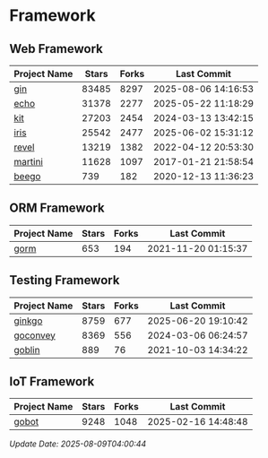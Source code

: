 # Framework

## Web Framework
| Project Name | Stars | Forks | Last Commit |
| ------------ | ----- | ----- | ----------- |
| [gin](https://github.com/gin-gonic/gin) | 83485 | 8297 | 2025-08-06 14:16:53 |
| [echo](https://github.com/labstack/echo) | 31378 | 2277 | 2025-05-22 11:18:29 |
| [kit](https://github.com/go-kit/kit) | 27203 | 2454 | 2024-03-13 13:42:15 |
| [iris](https://github.com/kataras/iris) | 25542 | 2477 | 2025-06-02 15:31:12 |
| [revel](https://github.com/revel/revel) | 13219 | 1382 | 2022-04-12 20:53:30 |
| [martini](https://github.com/go-martini/martini) | 11628 | 1097 | 2017-01-21 21:58:54 |
| [beego](https://github.com/astaxie/beego) | 739 | 182 | 2020-12-13 11:36:23 |

## ORM Framework
| Project Name | Stars | Forks | Last Commit |
| ------------ | ----- | ----- | ----------- |
| [gorm](https://github.com/jinzhu/gorm) | 653 | 194 | 2021-11-20 01:15:37 |

## Testing Framework
| Project Name | Stars | Forks | Last Commit |
| ------------ | ----- | ----- | ----------- |
| [ginkgo](https://github.com/onsi/ginkgo) | 8759 | 677 | 2025-06-20 19:10:42 |
| [goconvey](https://github.com/smartystreets/goconvey) | 8369 | 556 | 2024-03-06 06:24:57 |
| [goblin](https://github.com/franela/goblin) | 889 | 76 | 2021-10-03 14:34:22 |

## IoT Framework
| Project Name | Stars | Forks | Last Commit |
| ------------ | ----- | ----- | ----------- |
| [gobot](https://github.com/hybridgroup/gobot) | 9248 | 1048 | 2025-02-16 14:48:48 |

*Update Date: 2025-08-09T04:00:44*